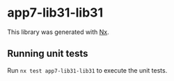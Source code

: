 # app7-lib31-lib31

This library was generated with [Nx](https://nx.dev).

## Running unit tests

Run `nx test app7-lib31-lib31` to execute the unit tests.
